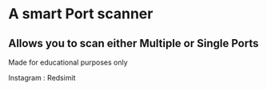 # A smart Port scanner 
## Allows you to scan either Multiple or Single Ports
Made for educational purposes only 

Instagram : Redsimit
